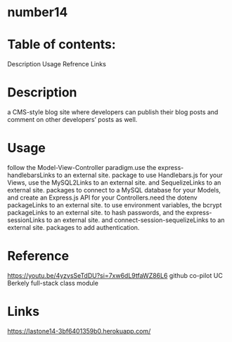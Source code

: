 # number14

# Table of contents:
Description
Usage
Refrence
Links

# Description
a CMS-style blog site where developers can publish their blog posts and comment on other developers’ posts as well.

# Usage
follow the Model-View-Controller paradigm.use the express-handlebarsLinks to an external site. package to use Handlebars.js for your Views, use the MySQL2Links to an external site. and SequelizeLinks to an external site. packages to connect to a MySQL database for your Models, and create an Express.js API for your Controllers.need the dotenv packageLinks to an external site. to use environment variables, the bcrypt packageLinks to an external site. to hash passwords, and the express-sessionLinks to an external site. and connect-session-sequelizeLinks to an external site. packages to add authentication.

# Reference
https://youtu.be/4yzvsSeTdDU?si=7xw6dL9tfaWZ86L6
github co-pilot
UC Berkely full-stack class module

# Links
https://lastone14-3bf6401359b0.herokuapp.com/